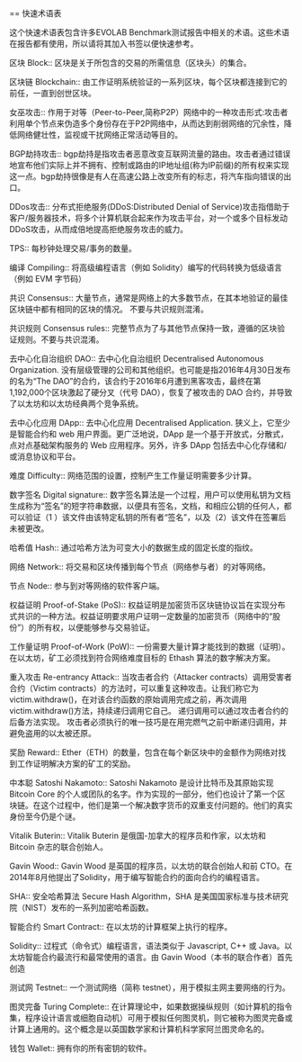 == 快速术语表

 
这个快速术语表包含许多EVOLAB Benchmark测试报告中相关的术语。这些术语在报告都有使用，所以请将其加入书签以便快速参考。

 

区块 Block::
	区块是关于所包含的交易的所需信息（区块头）的集合。

区块链 Blockchain::
	由工作证明系统验证的一系列区块，每个区块都连接到它的前任，一直到创世区块。


女巫攻击::
    作用于对等（Peer-to-Peer,简称P2P）网络中的一种攻击形式:攻击者利用单个节点来伪造多个身份存在于P2P网络中，从而达到削弱网络的冗余性，降低网络健壮性，监视或干扰网络正常活动等目的。


BGP劫持攻击::
    bgp劫持是指攻击者恶意改变互联网流量的路由。攻击者通过错误地宣布他们实际上并不拥有、控制或路由的IP地址组(称为IP前缀)的所有权来实现这一点。bgp劫持很像是有人在高速公路上改变所有的标志，将汽车指向错误的出口。


DDos攻击::
    分布式拒绝服务(DDoS:Distributed Denial of Service)攻击指借助于客户/服务器技术，将多个计算机联合起来作为攻击平台，对一个或多个目标发动DDoS攻击，从而成倍地提高拒绝服务攻击的威力。


TPS::
     每秒钟处理交易/事务的数量。

编译 Compiling::
	将高级编程语言（例如 Solidity）编写的代码转换为低级语言（例如 EVM 字节码）

共识 Consensus::
    大量节点，通常是网络上的大多数节点，在其本地验证的最佳区块链中都有相同的区块的情况。
    不要与共识规则混淆。

共识规则 Consensus rules::
	完整节点为了与其他节点保持一致，遵循的区块验证规则。不要与共识混淆。
 

去中心化自治组织 DAO::
	去中心化自治组织 Decentralised Autonomous Organization. 没有层级管理的公司和其他组织。也可能是指2016年4月30日发布的名为“The DAO”的合约，该合约于2016年6月遭到黑客攻击，最终在第1,192,000个区块激起了硬分叉（代号 DAO），恢复了被攻击的 DAO 合约，并导致了以太坊和以太坊经典两个竞争系统。
  
去中心化应用 DApp::
    去中心化应用 Decentralised Application. 狭义上，它至少是智能合约和 web 用户界面。更广泛地说，DApp 是一个基于开放式，分散式，点对点基础架构服务的 Web 应用程序。另外，许多 DApp 包括去中心化存储和/或消息协议和平台。
 

难度 Difficulty::
  	网络范围的设置，控制产生工作量证明需要多少计算。

数字签名 Digital signature::
	数字签名算法是一个过程，用户可以使用私钥为文档生成称为“签名”的短字符串数据，以便具有签名，文档，和相应公钥的任何人，都可以验证（1 ）该文件由该特定私钥的所有者“签名”，以及（2）该文件在签署后未被更改。
	
 
哈希值 Hash::
   	通过哈希方法为可变大小的数据生成的固定长度的指纹。


 
网络 Network::
    将交易和区块传播到每个节点（网络参与者）的对等网络。

节点 Node::
    参与到对等网络的软件客户端。
    
 
权益证明 Proof-of-Stake (PoS)::
    权益证明是加密货币区块链协议旨在实现分布式共识的一种方法。权益证明要求用户证明一定数量的加密货币（网络中的“股份”）的所有权，以便能够参与交易验证。
    
工作量证明 Proof-of-Work (PoW)::
	一份需要大量计算才能找到的数据（证明）。在以太坊，矿工必须找到符合网络难度目标的 Ethash 算法的数字解决方案。

 

重入攻击 Re-entrancy Attack::
	当攻击者合约（Attacker contracts）调用受害者合约（Victim contracts）的方法时，可以重复这种攻击。让我们称它为victim.withdraw()，在对该合约函数的原始调用完成之前，再次调用victim.withdraw()方法，持续递归调用它自己。
	递归调用可以通过攻击者合约的后备方法实现。
	攻击者必须执行的唯一技巧是在用完燃气之前中断递归调用，并避免盗用的以太被还原。

 

奖励 Reward::
	Ether（ETH）的数量，包含在每个新区块中的金额作为网络对找到工作证明解决方案的矿工的奖励。

 

中本聪 Satoshi Nakamoto::
    Satoshi Nakamoto 是设计比特币及其原始实现 Bitcoin Core 的个人或团队的名字。作为实现的一部分，他们也设计了第一个区块链。在这个过程中，他们是第一个解决数字货币的双重支付问题的。他们的真实身份至今仍是个谜。
    
Vitalik Buterin::
    Vitalik Buterin 是俄国-加拿大的程序员和作家，以太坊和 Bitcoin 杂志的联合创始人。

Gavin Wood::
    Gavin Wood 是英国的程序员，以太坊的联合创始人和前 CTO。在2014年8月他提出了Solidity，用于编写智能合约的面向合约的编程语言。
 

SHA::
    安全哈希算法 Secure Hash Algorithm，SHA 是美国国家标准与技术研究院（NIST）发布的一系列加密哈希函数。

 

智能合约 Smart Contract::
  	在以太坊的计算框架上执行的程序。

Solidity::
	过程式（命令式）编程语言，语法类似于 Javascript, C++ 或 Java。以太坊智能合约最流行和最常使用的语言。由 Gavin Wood（本书的联合作者）首先创造


测试网 Testnet::
	一个测试网络（简称 testnet），用于模拟主网主要网络的行为。
 


图灵完备 Turing Complete::
	在计算理论中，如果数据操纵规则（如计算机的指令集，程序设计语言或细胞自动机）可用于模拟任何图灵机，则它被称为图灵完备或计算上通用的。这个概念是以英国数学家和计算机科学家阿兰图灵命名的。

 
钱包 Wallet::
	拥有你的所有密钥的软件。 

 
 
